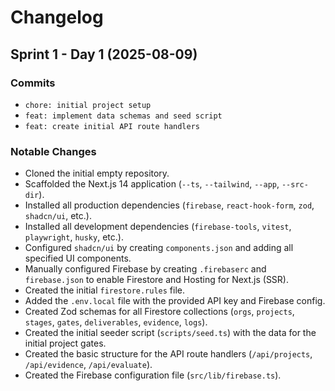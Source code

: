 # Changelog

## Sprint 1 - Day 1 (2025-08-09)

### Commits
- `chore: initial project setup`
- `feat: implement data schemas and seed script`
- `feat: create initial API route handlers`

### Notable Changes
- Cloned the initial empty repository.
- Scaffolded the Next.js 14 application (`--ts`, `--tailwind`, `--app`, `--src-dir`).
- Installed all production dependencies (`firebase`, `react-hook-form`, `zod`, `shadcn/ui`, etc.).
- Installed all development dependencies (`firebase-tools`, `vitest`, `playwright`, `husky`, etc.).
- Configured `shadcn/ui` by creating `components.json` and adding all specified UI components.
- Manually configured Firebase by creating `.firebaserc` and `firebase.json` to enable Firestore and Hosting for Next.js (SSR).
- Created the initial `firestore.rules` file.
- Added the `.env.local` file with the provided API key and Firebase config.
- Created Zod schemas for all Firestore collections (`orgs`, `projects`, `stages`, `gates`, `deliverables`, `evidence`, `logs`).
- Created the initial seeder script (`scripts/seed.ts`) with the data for the initial project gates.
- Created the basic structure for the API route handlers (`/api/projects`, `/api/evidence`, `/api/evaluate`).
- Created the Firebase configuration file (`src/lib/firebase.ts`).
